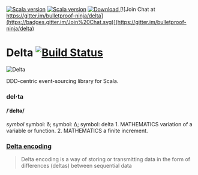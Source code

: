 [![Scala version](https://img.shields.io/badge/scala-2.11-orange.svg)](http://www.scala-lang.org/api/2.11.x/)
[![Scala version](https://img.shields.io/badge/scala-2.12-orange.svg)](http://www.scala-lang.org/api/2.12.x/)
[ ![Download](https://api.bintray.com/packages/bulletproof-ninja/maven/Delta/images/download.svg) ](https://bintray.com/bulletproof-ninja/maven/Delta/_latestVersion#files)
[![Join Chat at https://gitter.im/bulletproof-ninja/delta](https://badges.gitter.im/Join%20Chat.svg)](https://gitter.im/bulletproof-ninja/delta)

# Delta [![Build Status](https://semaphoreci.com/api/v1/bulletproof-ninja/delta/branches/master/badge.svg)](https://semaphoreci.com/bulletproof-ninja/delta)

![Delta](https://imgur.com/gjBAIKw)

DDD-centric event-sourcing library for Scala.

### del·ta
#### /ˈdeltə/
_symbol_
symbol: δ; symbol: Δ; symbol: delta
1.
MATHEMATICS
variation of a variable or function.
2.
MATHEMATICS
a finite increment.

### [Delta encoding](https://en.wikipedia.org/wiki/Delta_encoding)
> Delta encoding is a way of storing or transmitting data in the form of differences (deltas) between sequential data
